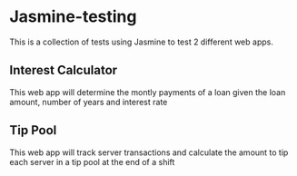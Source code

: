 # Jasmine-testing
This is a collection of tests using Jasmine to test 2 different web apps.

## Interest Calculator
This web app will determine the montly payments of a loan given the loan amount, number of years and interest rate

## Tip Pool
This web app will track server transactions and calculate the amount to tip each server in a tip pool at the end of a shift
